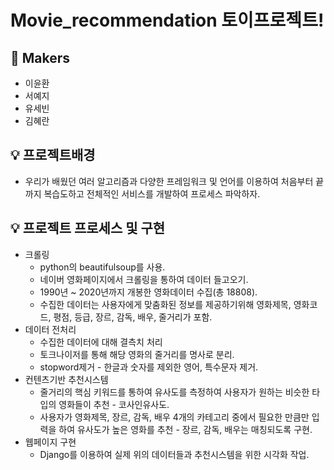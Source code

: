 # Movie_recommendation 토이프로젝트!

## 🎈 Makers
* 이윤환
* 서예지
* 유세빈
* 김혜란

## 💡 프로젝트배경
* 우리가 배웠던 여러 알고리즘과 다양한 프레임워크 및 언어를 이용하여 처음부터 끝까지 복습도하고 전체적인 서비스를 개발하여 프로세스 파악하자.

## 💡 프로젝트 프로세스 및 구현
* 크롤링
  * python의 beautifulsoup를 사용.
  * 네이버 영화페이지에서 크롤링을 통하여 데이터 들고오기.
  * 1990년 ~ 2020년까지 개봉한 영화데이터 수집(총 18808).
  * 수집한 데이터는 사용자에게 맞춤화된 정보를 제공하기위해 영화제목, 영화코드, 평점, 등급, 장르, 감독, 배우, 줄거리가 포함.
* 데이터 전처리
  * 수집한 데이터에 대해 결측치 처리
  * 토크나이저를 통해 해당 영화의 줄거리를 명사로 분리.
  * stopword제거 - 한글과 숫자를 제외한 영어, 특수문자 제거.
* 컨텐츠기반 추천시스템 
  * 줄거리의 핵심 키워드를 통하여 유사도를 측정하여 사용자가 원하는 비슷한 타입의 영화들이 추천 - 코사인유사도.
  * 사용자가 영화제목, 장르, 감독, 배우 4개의 카테고리 중에서 필요한 만큼만 입력을 하여 유사도가 높은 영화를 추천 - 장르, 감독, 배우는 매칭되도록 구현.
* 웹페이지 구현
  * Django를 이용하여 실제 위의 데이터들과 추천시스템을 위한 시각화 작업.
